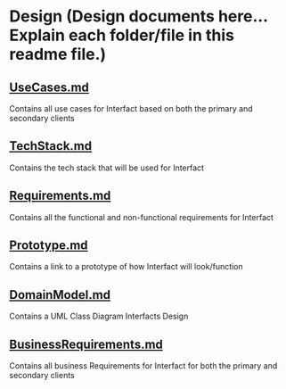 # Design (Design documents here... Explain each folder/file in this readme file.)


## [UseCases.md](https://github.com/iauker01/InterFact/blob/master/Design/UseCases.md)

Contains all use cases for Interfact based on both the primary and secondary clients

## [TechStack.md](https://github.com/iauker01/InterFact/blob/master/Design/TechStack.md)

Contains the tech stack that will be used for Interfact

## [Requirements.md](https://github.com/iauker01/InterFact/blob/master/Design/Requirements.md)

Contains all the functional and non-functional requirements for Interfact

## [Prototype.md](https://github.com/iauker01/InterFact/blob/master/Design/Prototype.md)

Contains a link to a prototype of how Interfact will look/function

## [DomainModel.md](https://github.com/iauker01/InterFact/blob/master/Design/DomainModel.md)

Contains a UML Class Diagram Interfacts Design

## [BusinessRequirements.md](https://github.com/iauker01/InterFact/blob/master/Design/BusinessRequirements.md)

Contains all business Requirements for Interfact for both the primary and secondary clients




